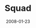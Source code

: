 ---
layout: music 
title: "Squad"
series: "The Drive"
date: 2008-01-23 
description: ""
audio: "http://s3.amazonaws.com/crossroadsaudiomessages/The_Drive_03_Squad_01-20-08_Chuck_Mingo_webaudio.mp3"
audio-duration: "23:21"
src: "http://www.crossroads.net/players/media/mediumHz/380x293[1].jpg"
---